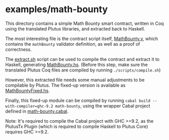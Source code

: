 # examples/math-bounty

This directory contains a simple Math Bounty smart contract, written in Coq using the translated Plutus libraries, and extracted back to Haskell.

The most interesting file is the contract script itself, [MathBounty.v](src-coq/MathBounty.v), which contains the `mathBounty` validator definition, as well as a proof of correctness.

The [extract.sh](extract.sh) script can be used to compile the contract and extract it to Haskell, generating [MathBounty.hs](src-hs/MathBounty.hs). (Before this step, make sure the translated Plutus Coq files are compiled by running `./scripts/compile.sh`)

However, this extracted file needs some manual adjustments to be compilable by Plutus. The fixed-up version is available as [MathBountyFixed.hs](src-hs/MathBountyFixed.hs).

Finally, this fixed-up module can be compiled by running `cabal build --with-compiler=ghc-9.2 math-bounty`, using the wrapper Cabal project defined in [math-bounty.cabal](math-bounty.cabal).

Note: It's required to compile the Cabal project with GHC >=9.2, as the PlutusTx Plugin (which is required to compile Haskell to Plutus Core) requires GHC >=9.2.
